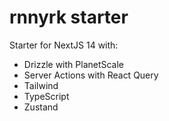 # rnnyrk starter

Starter for NextJS 14 with:

- Drizzle with PlanetScale
- Server Actions with React Query
- Tailwind
- TypeScript
- Zustand
